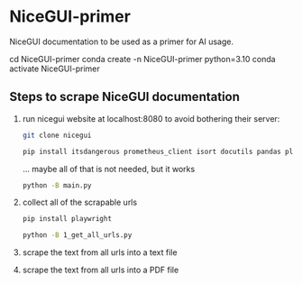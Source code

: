 # NiceGUI-primer
 NiceGUI documentation to be used as a primer for AI usage.

cd NiceGUI-primer
conda create -n NiceGUI-primer python=3.10
conda activate NiceGUI-primer

## Steps to scrape NiceGUI documentation

1. run nicegui website at localhost:8080 to avoid bothering their server:
	```sh 
	git clone nicegui
	```

	```sh 
	pip install itsdangerous prometheus_client isort docutils pandas plotly pyecharts matplotlib requests dnspython
	```
	  ... maybe all of that is not needed, but it works

	```sh 
	python -B main.py
	```

2. collect all of the scrapable urls 
	```sh
	pip install playwright
	```

	```sh
	python -B 1_get_all_urls.py
	```

3. scrape the text from all urls into a text file

4. scrape the text from all urls into a PDF file